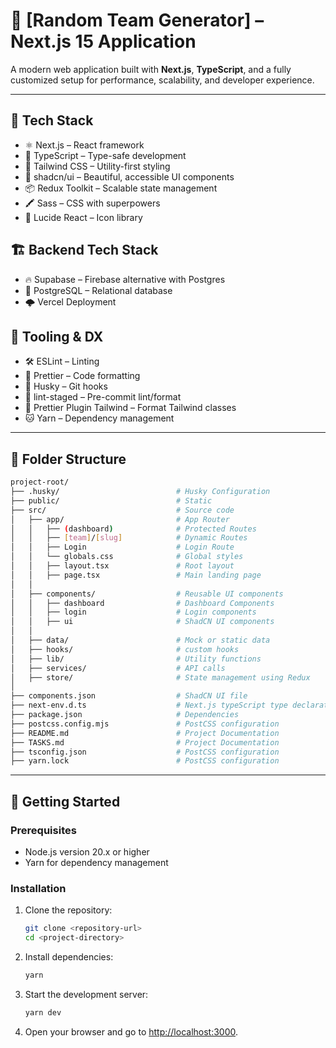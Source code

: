 # 🚀 [Random Team Generator] – Next.js 15 Application

A modern web application built with **Next.js**, **TypeScript**, and a fully customized setup for performance, scalability, and developer experience.

---

## 🧩 Tech Stack

- ⚛️ Next.js – React framework
- 🧠 TypeScript – Type-safe development
- 🎨 Tailwind CSS – Utility-first styling
- 🧱 shadcn/ui – Beautiful, accessible UI components
- 📦 Redux Toolkit – Scalable state management
- 🖍️ Sass – CSS with superpowers
- 🧠 Lucide React – Icon library

## 🏗️ Backend Tech Stack

- 🔥 Supabase – Firebase alternative with Postgres
- 🐘 PostgreSQL – Relational database
- 🌩️ Vercel Deployment

## 🧪 Tooling & DX

- 🛠️ ESLint – Linting
- 🧼 Prettier – Code formatting
- 🧪 Husky – Git hooks
- 🧼 lint-staged – Pre-commit lint/format
- 🧵 Prettier Plugin Tailwind – Format Tailwind classes
- 🐱 Yarn – Dependency management

---

## 📁 Folder Structure

```bash
project-root/
├── .husky/                          # Husky Configuration
├── public/                          # Static
├── src/                             # Source code
│   ├── app/                         # App Router
│   │   ├── (dashboard)              # Protected Routes
│   │   ├── [team]/[slug]            # Dynamic Routes
│   │   ├── Login                    # Login Route
│   │   └── globals.css              # Global styles
│   │   ├── layout.tsx               # Root layout
│   │   ├── page.tsx                 # Main landing page
│   │
│   ├── components/                  # Reusable UI components
│   │   ├── dashboard                # Dashboard Components
│   │   ├── login                    # Login components
│   │   ├── ui                       # ShadCN UI components
│   │
│   ├── data/                        # Mock or static data
│   ├── hooks/                       # custom hooks
│   ├── lib/                         # Utility functions
│   ├── services/                    # API calls
│   ├── store/                       # State management using Redux
│
├── components.json                  # ShadCN UI file
├── next-env.d.ts                    # Next.js typeScript type declarations
├── package.json                     # Dependencies
├── postcss.config.mjs               # PostCSS configuration
├── README.md                        # Project Documentation
├── TASKS.md                         # Project Documentation
├── tsconfig.json                    # PostCSS configuration
├── yarn.lock                        # PostCSS configuration
```

---

## 🚀 Getting Started

### Prerequisites

- Node.js version 20.x or higher
- Yarn for dependency management

### Installation

1. Clone the repository:

    ```bash
    git clone <repository-url>
    cd <project-directory>
    ```

2. Install dependencies:

    ```bash
    yarn
    ```

3. Start the development server:

    ```bash
    yarn dev
    ```

4. Open your browser and go to [http://localhost:3000](http://localhost:3000).
